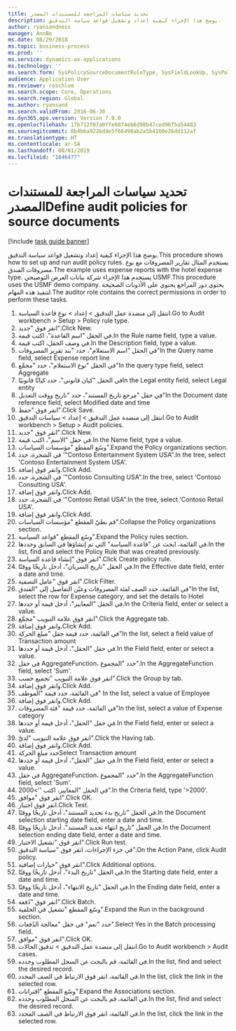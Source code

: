 ```yaml
---
title: تحديد سياسات المراجعة للمستندات المصدر
description: يوضح هذا الإجراء كيفية إعداد وتشغيل قواعد سياسة التدقيق.
author: ryansandness
manager: AnnBe
ms.date: 08/29/2018
ms.topic: business-process
ms.prod: ''
ms.service: dynamics-ax-applications
ms.technology: ''
ms.search.form: SysPolicySourceDocumentRuleType, SysFieldLookUp, SysPolicyListPage, SysPolicy, AuditPolicyRule, SysQueryForm, SysQueryFieldLookUp, AuditPolicyDateSelection, AuditPolicyAdditionalOption, BatchJob, CaseDetail
audience: Application User
ms.reviewer: roschlom
ms.search.scope: Core, Operations
ms.search.region: Global
ms.author: ryansand
ms.search.validFrom: 2016-06-30
ms.dyn365.ops.version: Version 7.0.0
ms.openlocfilehash: 17b712f07a0ffe6874eb6d98b47ced96f5a54483
ms.sourcegitcommit: 8b4b6a9226d4e5f66498ab2a5b4160e26dd112af
ms.translationtype: HT
ms.contentlocale: ar-SA
ms.lasthandoff: 08/01/2019
ms.locfileid: "1846477"
---
```

# <a name="define-audit-policies-for-source-documents"></a><span data-ttu-id="9d9d9-103">تحديد سياسات المراجعة للمستندات المصدر</span><span class="sxs-lookup"><span data-stu-id="9d9d9-103">Define audit policies for source documents</span></span>

[!include [task guide banner](../../includes/task-guide-banner.md)]

<span data-ttu-id="9d9d9-104">يوضح هذا الإجراء كيفية إعداد وتشغيل قواعد سياسة التدقيق.</span><span class="sxs-lookup"><span data-stu-id="9d9d9-104">This procedure shows how to set up and run audit policy rules.</span></span> <span data-ttu-id="9d9d9-105">يستخدم المثال تقارير المصروفات مع نوع مصروفات الفندق.</span><span class="sxs-lookup"><span data-stu-id="9d9d9-105">The example uses expense reports with the hotel expense type.</span></span> <span data-ttu-id="9d9d9-106">يستخدم هذا الإجراء شركة بيانات العرض التوضيحي USMF.</span><span class="sxs-lookup"><span data-stu-id="9d9d9-106">This procedure uses the USMF demo company.</span></span> <span data-ttu-id="9d9d9-107">يحتوي دور المراجع يحتوي على الأذونات الصحيحة لتنفيذ هذه المهام.</span><span class="sxs-lookup"><span data-stu-id="9d9d9-107">The auditor role contains the correct permissions in order to perform these tasks.</span></span>

1. <span data-ttu-id="9d9d9-108">انتقل إلى منضدة عمل التدقيق‬ > إعداد > نوع قاعدة السياسة.</span><span class="sxs-lookup"><span data-stu-id="9d9d9-108">Go to Audit workbench > Setup > Policy rule type.</span></span>
2. <span data-ttu-id="9d9d9-109">انقر فوق "جديد".</span><span class="sxs-lookup"><span data-stu-id="9d9d9-109">Click New.</span></span>
3. <span data-ttu-id="9d9d9-110">في الحقل "اسم القاعدة"، اكتب قيمة.</span><span class="sxs-lookup"><span data-stu-id="9d9d9-110">In the Rule name field, type a value.</span></span>
4. <span data-ttu-id="9d9d9-111">في وصف الحقل، اكتب قيمة.</span><span class="sxs-lookup"><span data-stu-id="9d9d9-111">In the Description field, type a value.</span></span>
5. <span data-ttu-id="9d9d9-112">في الحقل "اسم الاستعلام"، حدد "بند تقرير المصروفات"</span><span class="sxs-lookup"><span data-stu-id="9d9d9-112">In the Query name field, select Expense report line</span></span>
6. <span data-ttu-id="9d9d9-113">في الحقل "نوع الاستعلام"، حدد "مجمَّع‬"</span><span class="sxs-lookup"><span data-stu-id="9d9d9-113">In the query type field, select Aggregate</span></span>
7. <span data-ttu-id="9d9d9-114">في الحقل "كيان قانوني"، حدد كيانًا قانونيًا</span><span class="sxs-lookup"><span data-stu-id="9d9d9-114">In the Legal entity field, select Legal entity</span></span>
8. <span data-ttu-id="9d9d9-115">في حقل "مرجع تاريخ المستند"، حدد "تاريخ ووقت التعديل‬"</span><span class="sxs-lookup"><span data-stu-id="9d9d9-115">In the Document date reference field, select Modified date and time</span></span>
9. <span data-ttu-id="9d9d9-116">انقر فوق "حفظ".</span><span class="sxs-lookup"><span data-stu-id="9d9d9-116">Click Save.</span></span>
10. <span data-ttu-id="9d9d9-117">انتقل إلى منضدة عمل التدقيق‬ > إعداد > سياسات التدقيق.</span><span class="sxs-lookup"><span data-stu-id="9d9d9-117">Go to Audit workbench > Setup > Audit policies.</span></span>
11. <span data-ttu-id="9d9d9-118">انقر فوق "جديد".</span><span class="sxs-lookup"><span data-stu-id="9d9d9-118">Click New.</span></span>
12. <span data-ttu-id="9d9d9-119">في حقل "الاسم"، اكتب قيمة.</span><span class="sxs-lookup"><span data-stu-id="9d9d9-119">In the Name field, type a value.</span></span>
13. <span data-ttu-id="9d9d9-120">وسّع المقطع "مؤسسات السياسات‬".</span><span class="sxs-lookup"><span data-stu-id="9d9d9-120">Expand the Policy organizations section.</span></span>
14. <span data-ttu-id="9d9d9-121">في الشجرة، حدد '"Contoso Entertainment System USA".</span><span class="sxs-lookup"><span data-stu-id="9d9d9-121">In the tree, select 'Contoso Entertainment System USA'.</span></span>
15. <span data-ttu-id="9d9d9-122">وانقر فوق إضافة.</span><span class="sxs-lookup"><span data-stu-id="9d9d9-122">Click Add.</span></span>
16. <span data-ttu-id="9d9d9-123">في الشجرة، حدد '"Contoso Consulting USA".</span><span class="sxs-lookup"><span data-stu-id="9d9d9-123">In the tree, select 'Contoso Consulting USA'.</span></span>
17. <span data-ttu-id="9d9d9-124">وانقر فوق إضافة.</span><span class="sxs-lookup"><span data-stu-id="9d9d9-124">Click Add.</span></span>
18. <span data-ttu-id="9d9d9-125">في الشجرة، حدد '"Contoso Retail USA".</span><span class="sxs-lookup"><span data-stu-id="9d9d9-125">In the tree, select 'Contoso Retail USA'.</span></span>
19. <span data-ttu-id="9d9d9-126">وانقر فوق إضافة.</span><span class="sxs-lookup"><span data-stu-id="9d9d9-126">Click Add.</span></span>
20. <span data-ttu-id="9d9d9-127">قم بطيّ المقطع "مؤسسات السياسات‬".</span><span class="sxs-lookup"><span data-stu-id="9d9d9-127">Collapse the Policy organizations section.</span></span>
21. <span data-ttu-id="9d9d9-128">وسّع المقطع "قواعد السياسة‬".</span><span class="sxs-lookup"><span data-stu-id="9d9d9-128">Expand the Policy rules section.</span></span>
22. <span data-ttu-id="9d9d9-129">في القائمة، ابحث عن "قاعدة السياسة" التي تم إنشاؤها في السابق وحددها.</span><span class="sxs-lookup"><span data-stu-id="9d9d9-129">In the list, find and select the Policy Rule that was created previously.</span></span>
23. <span data-ttu-id="9d9d9-130">انقر فوق "إنشاء قاعدة السياسة".</span><span class="sxs-lookup"><span data-stu-id="9d9d9-130">Click Create policy rule.</span></span>
24. <span data-ttu-id="9d9d9-131">في الحقل "تاريخ السريان"، أدخل تاريخًا ووقتًا.</span><span class="sxs-lookup"><span data-stu-id="9d9d9-131">In the Effective date field, enter a date and time.</span></span>
25. <span data-ttu-id="9d9d9-132">انقر فوق "عامل التصفية".</span><span class="sxs-lookup"><span data-stu-id="9d9d9-132">Click Filter.</span></span>
26. <span data-ttu-id="9d9d9-133">في القائمة، حدد الصف لفئة المصروفات وعيّن التفاصيل إلى "الفندق"</span><span class="sxs-lookup"><span data-stu-id="9d9d9-133">In the list, select the row for Expense category, and set the details to Hotel</span></span>
27. <span data-ttu-id="9d9d9-134">في الحقل "المعايير‬"، أدخل قيمة أو حددها.</span><span class="sxs-lookup"><span data-stu-id="9d9d9-134">In the Criteria field, enter or select a value.</span></span>
28. <span data-ttu-id="9d9d9-135">انقر فوق علامة التبويب "مجمَّع‬".</span><span class="sxs-lookup"><span data-stu-id="9d9d9-135">Click the Aggregate tab.</span></span>
29. <span data-ttu-id="9d9d9-136">وانقر فوق إضافة.</span><span class="sxs-lookup"><span data-stu-id="9d9d9-136">Click Add.</span></span>
30. <span data-ttu-id="9d9d9-137">في القائمة، حدد قيمة حقل "مبلغ الحركة"</span><span class="sxs-lookup"><span data-stu-id="9d9d9-137">In the list, select a field value of Transaction amount</span></span>
31. <span data-ttu-id="9d9d9-138">في حقل "الحقل"، أدخل قيمة أو حددها.</span><span class="sxs-lookup"><span data-stu-id="9d9d9-138">In the Field field, enter or select a value.</span></span>
32. <span data-ttu-id="9d9d9-139">في حقل AggregateFunction، حدد "المجموع".</span><span class="sxs-lookup"><span data-stu-id="9d9d9-139">In the AggregateFunction field, select 'Sum'.</span></span>
33. <span data-ttu-id="9d9d9-140">انقر فوق علامة التبويب "تجميع حسب‬".</span><span class="sxs-lookup"><span data-stu-id="9d9d9-140">Click the Group by tab.</span></span>
34. <span data-ttu-id="9d9d9-141">وانقر فوق إضافة.</span><span class="sxs-lookup"><span data-stu-id="9d9d9-141">Click Add.</span></span>
35. <span data-ttu-id="9d9d9-142">في القائمة، حدد قيمة "الموظف" </span><span class="sxs-lookup"><span data-stu-id="9d9d9-142">In the list, select a value of Employee</span></span> 
36. <span data-ttu-id="9d9d9-143">وانقر فوق إضافة.</span><span class="sxs-lookup"><span data-stu-id="9d9d9-143">Click Add.</span></span>
37. <span data-ttu-id="9d9d9-144">في القائمة، حدد قيمة "فئة المصروفات"</span><span class="sxs-lookup"><span data-stu-id="9d9d9-144">In the list, select a value of Expense category</span></span>
38. <span data-ttu-id="9d9d9-145">في حقل "الحقل"، أدخل قيمة أو حددها.</span><span class="sxs-lookup"><span data-stu-id="9d9d9-145">In the Field field, enter or select a value.</span></span>
39. <span data-ttu-id="9d9d9-146">انقر فوق علامة التبويب "لديّ".</span><span class="sxs-lookup"><span data-stu-id="9d9d9-146">Click the Having tab.</span></span>
40. <span data-ttu-id="9d9d9-147">وانقر فوق إضافة.</span><span class="sxs-lookup"><span data-stu-id="9d9d9-147">Click Add.</span></span>
41. <span data-ttu-id="9d9d9-148">حدد مبلغ الحركة</span><span class="sxs-lookup"><span data-stu-id="9d9d9-148">Select Transaction amount</span></span>
42. <span data-ttu-id="9d9d9-149">في حقل "الحقل"، أدخل قيمة أو حددها.</span><span class="sxs-lookup"><span data-stu-id="9d9d9-149">In the Field field, enter or select a value.</span></span>
43. <span data-ttu-id="9d9d9-150">في حقل AggregateFunction، حدد "المجموع".</span><span class="sxs-lookup"><span data-stu-id="9d9d9-150">In the AggregateFunction field, select 'Sum'.</span></span>
44. <span data-ttu-id="9d9d9-151">في الحقل "المعايير، اكتب ''>2000".</span><span class="sxs-lookup"><span data-stu-id="9d9d9-151">In the Criteria field, type '>2000'.</span></span>
45. <span data-ttu-id="9d9d9-152">انقر فوق "موافق".</span><span class="sxs-lookup"><span data-stu-id="9d9d9-152">Click OK.</span></span>
46. <span data-ttu-id="9d9d9-153">انقر فوق اختبار.</span><span class="sxs-lookup"><span data-stu-id="9d9d9-153">Click Test.</span></span>
47. <span data-ttu-id="9d9d9-154">في الحقل "تاريخ بدء تحديد المستند‬"، أدخل تاريخًا ووقتًا.</span><span class="sxs-lookup"><span data-stu-id="9d9d9-154">In the Document selection starting date field, enter a date and time.</span></span>
48. <span data-ttu-id="9d9d9-155">في الحقل "تاريخ انتهاء تحديد المستند‬"، أدخل تاريخًا ووقتًا.</span><span class="sxs-lookup"><span data-stu-id="9d9d9-155">In the Document selection ending date field, enter a date and time.</span></span>
49. <span data-ttu-id="9d9d9-156">انقر فوق "تشغيل الاختبار‬".</span><span class="sxs-lookup"><span data-stu-id="9d9d9-156">Click Run test.</span></span>
50. <span data-ttu-id="9d9d9-157">في جزء الإجراءات، انقر فوق "سياسة التدقيق".</span><span class="sxs-lookup"><span data-stu-id="9d9d9-157">On the Action Pane, click Audit policy.</span></span>
51. <span data-ttu-id="9d9d9-158">انقر فوق "خيارات إضافية".</span><span class="sxs-lookup"><span data-stu-id="9d9d9-158">Click Additional options.</span></span>
52. <span data-ttu-id="9d9d9-159">في الحقل "تاريخ البدء"، أدخل تاريخًا ووقتًا.</span><span class="sxs-lookup"><span data-stu-id="9d9d9-159">In the Starting date field, enter a date and time.</span></span>
53. <span data-ttu-id="9d9d9-160">في الحقل "تاريخ الانتهاء‬"، أدخل تاريخًا ووقتًا.</span><span class="sxs-lookup"><span data-stu-id="9d9d9-160">In the Ending date field, enter a date and time.</span></span>
54. <span data-ttu-id="9d9d9-161">انقر فوق "دُفعة".</span><span class="sxs-lookup"><span data-stu-id="9d9d9-161">Click Batch.</span></span>
55. <span data-ttu-id="9d9d9-162">وسّع المقطع "تشغيل في الخلفية‬‬".</span><span class="sxs-lookup"><span data-stu-id="9d9d9-162">Expand the Run in the background section.</span></span>
56. <span data-ttu-id="9d9d9-163">حدد "نعم" في حقل "معالجة الدُفعات‬".</span><span class="sxs-lookup"><span data-stu-id="9d9d9-163">Select Yes in the Batch processing field.</span></span>
57. <span data-ttu-id="9d9d9-164">انقر فوق "موافق".</span><span class="sxs-lookup"><span data-stu-id="9d9d9-164">Click OK.</span></span>
58. <span data-ttu-id="9d9d9-165">انتقل إلى منضدة عمل التدقيق‬ > تدقيق الحالات‬.</span><span class="sxs-lookup"><span data-stu-id="9d9d9-165">Go to Audit workbench > Audit cases.</span></span>
59. <span data-ttu-id="9d9d9-166">في القائمة، قم بالبحث عن السجل المطلوب وحدده.</span><span class="sxs-lookup"><span data-stu-id="9d9d9-166">In the list, find and select the desired record.</span></span>
60. <span data-ttu-id="9d9d9-167">في القائمة، انقر فوق الارتباط في الصف المحدد.</span><span class="sxs-lookup"><span data-stu-id="9d9d9-167">In the list, click the link in the selected row.</span></span>
61. <span data-ttu-id="9d9d9-168">وسّع المقطع "اقترانات‬‬‬".</span><span class="sxs-lookup"><span data-stu-id="9d9d9-168">Expand the Associations section.</span></span>
62. <span data-ttu-id="9d9d9-169">في القائمة، قم بالبحث عن السجل المطلوب وحدده.</span><span class="sxs-lookup"><span data-stu-id="9d9d9-169">In the list, find and select the desired record.</span></span>
63. <span data-ttu-id="9d9d9-170">في القائمة، انقر فوق الارتباط في الصف المحدد.</span><span class="sxs-lookup"><span data-stu-id="9d9d9-170">In the list, click the link in the selected row.</span></span>

